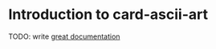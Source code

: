 # Introduction to card-ascii-art

TODO: write [great documentation](http://jacobian.org/writing/what-to-write/)
